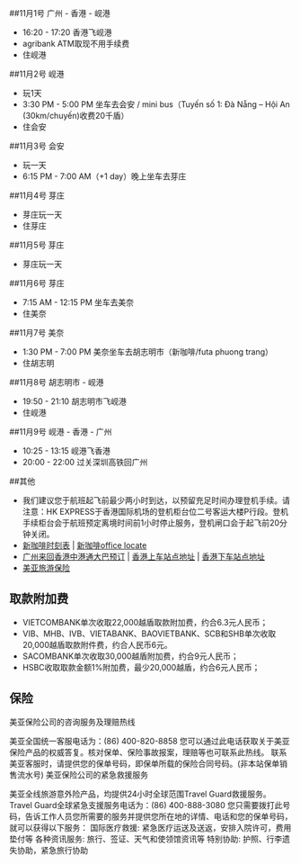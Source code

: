 ##11月1号 广州 - 香港 - 岘港  
* 16:20 - 17:20 香港飞岘港
* agribank ATM取现不用手续费
* 住岘港

##11月2号 岘港  
* 玩1天
* 3:30 PM - 5:00 PM 坐车去会安 / mini bus（Tuyến số 1: Đà Nẵng – Hội An (30km/chuyến)收费20千盾）
* 住会安

##11月3号 会安  
* 玩一天
* 6:15 PM - 7:00 AM（+1 day）晚上坐车去芽庄

##11月4号 芽庄  
* 芽庄玩一天
* 住芽庄

##11月5号 芽庄
* 芽庄玩一天

##11月6号 芽庄  
* 7:15 AM - 12:15 PM 坐车去美奈
* 住美奈

##11月7号 美奈  
* 1:30 PM - 7:00 PM 美奈坐车去胡志明市（新咖啡/futa phuong trang）
* 住胡志明

##11月8号 胡志明市 - 岘港  
* 19:50 - 21:10 胡志明市飞岘港
* 住岘港

##11月9号 岘港 - 香港 - 广州  
* 10:25 - 13:15 岘港飞香港
* 20:00 - 22:00 过关深圳高铁回广州



##其他

* 我们建议您于航班起飞前最少两小时到达，以预留充足时间办理登机手续。请注意：HK EXPRESS于香港国际机场的登机柜台位二号客运大楼P行段。登机手续柜台会于航班预定离境时间前1小时停止服务，登机闸口会于起飞前20分钟关闭。
* [新咖啡时刻表](https://www.thesinhtourist.vn/busschedule) | [新咖啡office locate](https://www.thesinhtourist.vn/office)
* [广州来回香港中港通大巴预订](http://redirect.simba.taobao.com/rd?w=unionnojs&f=http%3A%2F%2Fai.taobao.com%2Fauction%2Fedetail.htm%3Fe%3Dj1yXqOX0Q0fuDAZjWhpTWNW9Qwe4VmIjwo49UshQT%252FJBWJVBnwmj7tnO073KpEUuesayvrQ7hvkEwiwEAUVRm%252FMCwKYnTST8NsLbU5LkTfo5jrPr4XaG61Rmtaud%252B0v%252BnuVajZj67Rl6o6Ty4yyCYQ%253D%253D%26ptype%3D100010%26from%3Dbasic&k=5ccfdb950740ca16&c=un&b=alimm_0&p=mm_16076694_9312488_31364841) | [香港上车站点地址](http://www.chinalink.hk/co_service_routes_sczd.html) | [香港下车站点地址](http://www.chinalink.hk/co_service_routes_xczd.html)
* [美亚旅游保险](http://redirect.simba.taobao.com/rd?w=unionnojs&f=http%3A%2F%2Fai.taobao.com%2Fauction%2Fedetail.htm%3Fe%3DtY8MU2ObTsa6k0Or%252B%252BH4tLyWQGuSrgH2%252F9zahzjWtwuLltG5xFicOdXrTUTgh9sMDPIwxrc30rgOiisYMpl%252Fi%252FkU%252BP15fA9WTadVpMaOwscfJeittBhs%252Bm3abJM7sDg2oKWCsiUHaF%252FYzHrtSOCtbw%253D%253D%26ptype%3D100010%26from%3Dbasic&k=5ccfdb950740ca16&c=un&b=alimm_0&p=mm_16076694_9312488_31364841)


## 取款附加费

* VIETCOMBANK单次收取22,000越盾取款附加费，约合6.3元人民币；
* VIB、MHB、IVB、VIETABANK、BAOVIETBANK、SCB和SHB单次收取20,000越盾取款附件费，约合人民币6元。
* SACOMBANK单次收取30,000越盾附加费，约合9元人民币；
* HSBC收取取款金额1%附加费，最少20,000越盾，约合6元人民币；


## 保险

美亚保险公司的咨询服务及理赔热线

美亚全国统一客服电话为：(86) 400-820-8858
您可以通过此电话获取关于美亚保险产品的权威答复。核对保单、保险事故报案，理赔等也可联系此热线。
联系美亚客服时，请提供您的保单号码，即保单所载的保险合同号码。(非本站保单销售流水号)
美亚保险公司的紧急救援服务

美亚全线旅游意外险产品，均提供24小时全球范围Travel Guard救援服务。
Travel Guard全球紧急支援服务电话为：(86) 400-888-3080
您只需要拨打此号码，告诉工作人员您所需要的服务并提供您所在地的详情、电话和您的保单号码，就可以获得以下服务：
国际医疗救援: 紧急医疗运送及送返，安排入院许可，费用垫付等
各种资讯服务: 旅行、签证、天气和使领馆资讯等
特别协助: 护照、行李遗失协助，紧急旅行协助
